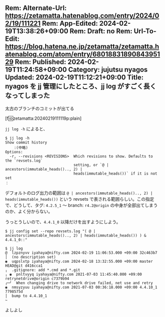 Rem: Alternate-Url: https://zetamatta.hatenablog.com/entry/2024/02/19/111221
Rem: App-Edited: 2024-02-19T13:38:26+09:00
Rem: Draft: no
Rem: Url-To-Edit: https://blog.hatena.ne.jp/zetamatta/zetamatta.hatenablog.com/atom/entry/6801883189084395129
Rem: Published: 2024-02-19T11:24:58+09:00
Category: jujutsu nyagos
Updated: 2024-02-19T11:12:21+09:00
Title: nyagos を jj 管理にしたところ、jj log がすごく長くなってしまった
---
太古のブランチのコミットが出てる

[f:id:zetamatta:20240219111119p:plain]

`jj log -h` によると、

```
$ jj log -h
Show commit history
    :(中略)
Options:
  -r, --revisions <REVISIONS>  Which revisions to show. Defaults to the `revsets.log`
                               setting, or `@ | ancestors(immutable_heads().., 2) |
                               heads(immutable_heads())` if it is not set
：
```

デフォルトのログ出力の範囲は `@ | ancestors(immutable_heads().., 2) | heads(immutable_heads())` という revsets で表される範囲らしい。この指定で、どうして、タグ: `4.2.5_1` 〜 branch: `r4.2@origin` の中身が全部出てしまうのか、よく分からない。

うっとうしいので、`4.4.1_0` 以降だけを出すようにしよう。

```
$ jj config set --repo revsets.log "( @ | ancestors(immutable_heads().., 2) | heads(immutable_heads()) ) & 4.4.1_0::"

$ jj log
@  lzpznyvv iyahaya@nifty.com 2024-02-19 11:06:53.000 +09:00 32c463b7
│  (no description set)
◉  uqpslxtp iyahaya@nifty.com 2024-02-18 13:32:55.000 +09:00 master HEAD@git d416cca1
╷  .gitignore: add *.cmd and *.git
╷ ◉  pnltvyyq iyahaya@nifty.com 2021-07-03 11:45:40.000 +09:00 retrynetdrive@origin c7379b94
╭─╯  When changing drive to network drive failed, net use and retry
◉  nmsyzyuu iyahaya@nifty.com 2021-07-03 00:36:18.000 +09:00 4.4.10_1 7798575d
│  bump to 4.4.10_1
~
```

よしよし
